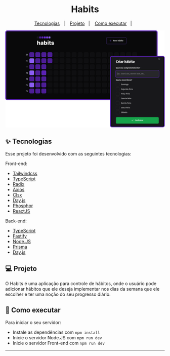 <h1 align="center">Habits</h1>

<p align="center">
  <a href="#-tecnologias">Tecnologias</a>&nbsp;&nbsp;&nbsp;|&nbsp;&nbsp;&nbsp;
  <a href="#-projeto">Projeto</a>&nbsp;&nbsp;&nbsp;|&nbsp;&nbsp;&nbsp;
  <a href="#-como-executar">Como executar</a>&nbsp;&nbsp;&nbsp;|&nbsp;&nbsp;&nbsp;
</p>

![Telas da aplicação](./web/src/assets/habits-pictures.png)

## ✨ Tecnologias

Esse projeto foi desenvolvido com as seguintes tecnologias:

Front-end: 
  - [Tailwindcss](https://tailwindcss.com)
  - [TypeScript](https://www.typescriptlang.org)
  - [Radix](https://www.radix-ui.com)
  - [Axios](https://axios-http.com/ptbr/)
  - [Clsx](https://github.com/lukeed/clsx)
  - [Day.js](https://day.js.org)
  - [Phosphor](https://phosphoricons.com)
  - [ReactJS](https://pt-br.reactjs.org)

Back-end:
  - [TypeScript](https://www.typescriptlang.org)
  - [Fastify](https://www.fastify.io)
  - [Node.JS](https://nodejs.org/en/)
  - [Prisma](https://www.prisma.io)
  - [Day.js](https://day.js.org)



## 💻 Projeto

O Habits é uma aplicação para controle de hábitos, onde o usuário pode adicionar hábitos que ele deseja implementar nos dias da semana que ele escolher e ter uma noção do seu progresso diário.

## 🚀 Como executar

Para iniciar o seu servidor:

- Instale as dependências com `npm install`
- Inicie o servidor Node.JS com `npm run dev`
- Inicie o servidor Front-end com `npm run dev`


---